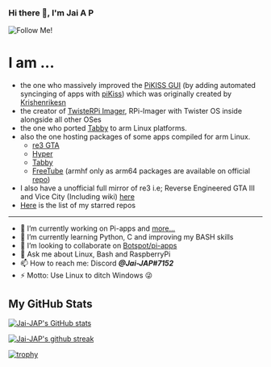 ### Hi there 👋, I'm Jai A P  
![Follow Me!](https://img.shields.io/github/followers/Jai-JAP.svg?style=social&label=Follow&maxAge=2592000)
# I am ...
- the one who massively improved the [PiKISS GUI](https://github.com/Jai-JAP/pikiss-gui) (by adding automated syncinging of apps with [piKiss](https://github.com/jmcerrejon/piKiss)) which was originally created by [Krishenrikesn](https://github.com/krishenrikesn/pikiss-gui)
- the creator of [TwisteRPi Imager](https://github.com/Jai-JAP/TwisteRPi-Imager), RPi-Imager with Twister OS inside alongside all other OSes
- the one who ported [Tabby](https://github.com/Eugeny/Tabby) to arm Linux platforms.
- also the one hosting packages of some apps compiled for arm Linux. 
  - [re3 GTA](https://github.com/Jai-JAP/RPi-GTA-re)
  - [Hyper](https://github.com/Jai-JAP/hyper-arm-builds)
  - [Tabby](https://github.com/Jai-JAP/tabby-arm-builds)
  - [FreeTube](https://github.com/Jai-JAP/freetube-armhf-builds) (armhf only as arm64 packages are available on official [repo](https://github.com/FreeTubeApp/FreeTube))
- I also have a unofficial full mirror of re3 i.e; Reverse Engineered GTA III and Vice City (Including wiki) [here](https://github.com/Jai-JAP/re-GTA)
- [Here](https://github.com/Jai-JAP/starred-repos) is the list of my starred repos

---

- 🔭 I’m currently working on Pi-apps and [more...](https://github.com/Jai-JAP?tab=repositories)
- 🌱 I’m currently learning Python, C and improving my BASH skills
- 👯 I’m looking to collaborate on [Botspot/pi-apps](https://github.com/Botspot/pi-apps)
- 💬 Ask me about Linux, Bash and RaspberryPi
- 📫 How to reach me: Discord ***@Jai-JAP#7152***
- ⚡ Motto: Use Linux to ditch Windows 😜

## My GitHub Stats

[![Jai-JAP's GitHub stats](https://github-readme-stats.vercel.app/api?username=Jai-JAP&show_icons=true&theme=nord)]()

<!--]![Top Langs](https://github-readme-stats.vercel.app/api/top-langs/?username=Jai-JAP&theme=nord)]()-->

[![Jai-JAP's github streak](https://github-readme-streak-stats.herokuapp.com/?user=Jai-JAP&theme=nord)]()

[![trophy](https://github-profile-trophy.vercel.app/?username=Jai-JAP&theme=nord)]()
